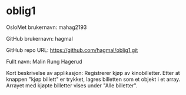 # oblig1
OsloMet brukernavn: mahag2193

GitHub brukernavn: hagmal

GitHub repo URL: https://github.com/hagmal/oblig1.git

Fullt navn: Malin Rung Hagerud

Kort beskrivelse av applikasjon: 
Registrerer kjøp av kinobilletter. Etter at knappen "kjøp billett" er trykket, lagres billetten som et objekt i et array.
Arrayet med kjøpte billetter vises under "Alle billetter". 